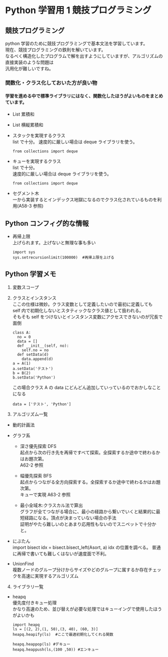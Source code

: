 # Python 学習用 1 競技プログラミング

## 競技プログラミング

python 学習のために競技プログラミングで基本文法を学習しています。  
 現在、競技プログラミングの鉄則を解いています。  
 なるべく構造化したプログラムで解を出すようにしていますが、アルゴリズムの直接実装のような問題は  
 汎用化が難しいですね。

### 関数化・クラス化しておいた方が良い物

#### 学習を進める中で標準ライブラリにはなく、関数化したほうがよいものをまとめています。

- List 累積和
- List 横縦累積和

- スタックを実現するクラス  
  list で十分。
  速度的に厳しい場合は deque ライブラリを使う。
  ```
  from collections import deque
  ```
- キューを実現するクラス  
  list で十分。  
  速度的に厳しい場合は deque ライブラリを使う。

  ```
  from collections import deque
  ```

- セグメント木  
  一から実装するとインデックス地獄になるのでクラス化されているものを利用(A58-3 参照)

## Python コンフィグ的な情報

- 再帰上限  
  上げられます。上げないと無理な事も多い
  ```
  import sys
  sys.setrecursionlimit(100000)  #再帰上限を上げる
  ```

## Python 学習メモ

1. 変数スコープ

2. クラスとインスタンス  
   ここの仕様は微妙。クラス変数として定義したいので最初に定義しても  
   self 内で初期化しないとスタティックなクラス値として扱われる。  
   そもそも self をつけないとインスタンス変数にアクセスできないのが冗長で面倒

   ```
   class A:
     no = 0
     data = []
     def __init__(self, no):
       self.no = no
     def setData(d)
       data.append(d)
   a = A(1)
   a.setData('テスト')
   b = B(2)
   b.setData('Python')
   ```

   この場合クラス A の data にどんどん追加していっているのでおかしなことになる

   ```
   data = ['テスト', 'Python']
   ```

3. アルゴリズム一覧

- 動的計画法
- グラフ系

  - 深さ優先探索 DFS  
    起点から次の行き先を再帰ですべて探索。全探索するか途中で終わるかはお題次第。  
    A62-2 参照

  - 幅優先探索 BFS  
    起点からつながる全方向探索する。全探索するか途中で終わるかはお題次第。  
    キューで実現
    A63-2 参照

  - 最小全域木:クラスカル法で算出  
    グラフが全てつながる場合に、最小の経路から繋いでいくと結果的に最短経路になる。頂点が決まっていない場合の手法  
    証明がやたら難しいのとあまり応用性もないのでスニペットで十分かと。

- にぶたん  
  import bisect
  idx = bisect.bisect_left(Asort, a)
  idx の位置を調べる。
  普通に再帰で書いても難しくはないが速度面で不利。

- UnionFind  
  複数ノードのグループ分けからサイズやどのグループに属するか存在チェックを高速に実現するアルゴリズム

4. ライブラリ一覧

- heapq  
  優先度付きキュー処理  
  かなり高速のため、並び替えが必要な処理ではキューイングで使用したほうがよいかも

  ```
  import heapq
  ls = [(2, 2),(1, 50),(3, 40), (60, 3)]
  heapq.heapify(ls)  #ここで最適初期化してくれる関数

  heapq.heappop(ls) #デキュー
  heapq.heappush(ls,(100 ,50)) #エンキュー
  ```
